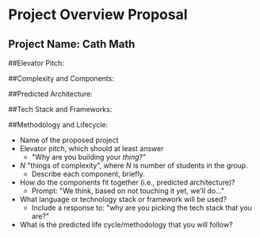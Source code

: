 
# Project Overview Proposal

## Project Name: Cath Math

##Elevator Pitch:
	
	
##Complexity and Components:

##Predicted Architecture:

##Tech Stack and Frameworks:

##Methodology and Lifecycle:

		
	
* Name of the proposed project
* Elevator pitch, which should at least answer
  * "Why are you building your _thing_?"
* _N_ "things of complexity", where _N_ is number of students in the group.
  * Describe each component, briefly.
* How do the components fit together (i.e., predicted architecture)?
    * Prompt: "We think, based on not touching it yet, we'll do..."
* What language or technology stack or framework will be used?
    * Include a response to: "why are you picking the tech stack that you are?"
* What is the predicted life cycle/methodology that you will follow?
